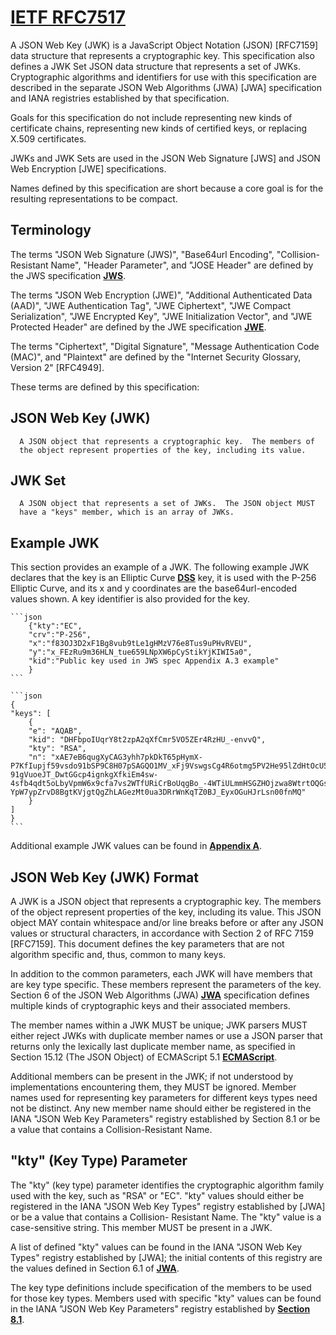 # **[IETF RFC7517](https://datatracker.ietf.org/doc/html/rfc7517)**

   A JSON Web Key (JWK) is a JavaScript Object Notation (JSON) [RFC7159]
   data structure that represents a cryptographic key.  This
   specification also defines a JWK Set JSON data structure that
   represents a set of JWKs.  Cryptographic algorithms and identifiers
   for use with this specification are described in the separate JSON
   Web Algorithms (JWA) [JWA] specification and IANA registries
   established by that specification.

   Goals for this specification do not include representing new kinds of
   certificate chains, representing new kinds of certified keys, or
   replacing X.509 certificates.

   JWKs and JWK Sets are used in the JSON Web Signature [JWS] and JSON
   Web Encryption [JWE] specifications.

   Names defined by this specification are short because a core goal is
   for the resulting representations to be compact.

## Terminology

   The terms "JSON Web Signature (JWS)", "Base64url Encoding",
   "Collision-Resistant Name", "Header Parameter", and "JOSE Header" are
   defined by the JWS specification **[JWS](https://datatracker.ietf.org/doc/html/rfc7517#ref-JWS)**.

   The terms "JSON Web Encryption (JWE)", "Additional Authenticated Data
   (AAD)", "JWE Authentication Tag", "JWE Ciphertext", "JWE Compact
   Serialization", "JWE Encrypted Key", "JWE Initialization Vector", and
   "JWE Protected Header" are defined by the JWE specification **[JWE](https://datatracker.ietf.org/doc/html/rfc7517#ref-JWE)**.

   The terms "Ciphertext", "Digital Signature", "Message Authentication
   Code (MAC)", and "Plaintext" are defined by the "Internet Security
   Glossary, Version 2" [RFC4949].

   These terms are defined by this specification:

## JSON Web Key (JWK)

      A JSON object that represents a cryptographic key.  The members of
      the object represent properties of the key, including its value.

## JWK Set

      A JSON object that represents a set of JWKs.  The JSON object MUST
      have a "keys" member, which is an array of JWKs.

## Example JWK

   This section provides an example of a JWK.  The following example JWK
   declares that the key is an Elliptic Curve **[DSS](https://datatracker.ietf.org/doc/html/rfc7517#ref-DSS)** key, it is used with
   the P-256 Elliptic Curve, and its x and y coordinates are the
   base64url-encoded values shown.  A key identifier is also provided
   for the key.

    ```json
        {"kty":"EC",
        "crv":"P-256",
        "x":"f83OJ3D2xF1Bg8vub9tLe1gHMzV76e8Tus9uPHvRVEU",
        "y":"x_FEzRu9m36HLN_tue659LNpXW6pCyStikYjKIWI5a0",
        "kid":"Public key used in JWS spec Appendix A.3 example"
        }
    ```

    ```json
    {
    "keys": [
        {
        "e": "AQAB",
        "kid": "DHFbpoIUqrY8t2zpA2qXfCmr5VO5ZEr4RzHU_-envvQ",
        "kty": "RSA",
        "n": "xAE7eB6qugXyCAG3yhh7pkDkT65pHymX-P7KfIupjf59vsdo91bSP9C8H07pSAGQO1MV_xFj9VswgsCg4R6otmg5PV2He95lZdHtOcU5DXIg_pbhLdKXbi66GlVeK6ABZOUW3WYtnNHD-91gVuoeJT_DwtGGcp4ignkgXfkiEm4sw-4sfb4qdt5oLbyVpmW6x9cfa7vs2WTfURiCrBoUqgBo_-4WTiULmmHSGZHOjzwa8WtrtOQGsAFjIbno85jp6MnGGGZPYZbDAa_b3y5u-YpW7ypZrvD8BgtKVjgtQgZhLAGezMt0ua3DRrWnKqTZ0BJ_EyxOGuHJrLsn00fnMQ"
        }
    ]
    }
    ```
   Additional example JWK values can be found in **[Appendix A](https://datatracker.ietf.org/doc/html/rfc7517#appendix-A)**.

## JSON Web Key (JWK) Format

   A JWK is a JSON object that represents a cryptographic key.  The
   members of the object represent properties of the key, including its
   value.  This JSON object MAY contain whitespace and/or line breaks
   before or after any JSON values or structural characters, in
   accordance with Section 2 of RFC 7159 [RFC7159].  This document
   defines the key parameters that are not algorithm specific and, thus,
   common to many keys.

   In addition to the common parameters, each JWK will have members that
   are key type specific.  These members represent the parameters of the
   key.  Section 6 of the JSON Web Algorithms (JWA) **[JWA](https://datatracker.ietf.org/doc/html/rfc7517#ref-JWA)** specification
   defines multiple kinds of cryptographic keys and their associated
   members.

   The member names within a JWK MUST be unique; JWK parsers MUST either
   reject JWKs with duplicate member names or use a JSON parser that
   returns only the lexically last duplicate member name, as specified
   in Section 15.12 (The JSON Object) of ECMAScript 5.1 **[ECMAScript](https://datatracker.ietf.org/doc/html/rfc7517#ref-ECMAScript)**.

   Additional members can be present in the JWK; if not understood by
   implementations encountering them, they MUST be ignored.  Member
   names used for representing key parameters for different keys types
   need not be distinct.  Any new member name should either be
   registered in the IANA "JSON Web Key Parameters" registry established
   by Section 8.1 or be a value that contains a Collision-Resistant
   Name.

## "kty" (Key Type) Parameter

   The "kty" (key type) parameter identifies the cryptographic algorithm
   family used with the key, such as "RSA" or "EC".  "kty" values should
   either be registered in the IANA "JSON Web Key Types" registry
   established by [JWA] or be a value that contains a Collision-
   Resistant Name.  The "kty" value is a case-sensitive string.  This
   member MUST be present in a JWK.

   A list of defined "kty" values can be found in the IANA "JSON Web Key
   Types" registry established by [JWA]; the initial contents of this
   registry are the values defined in Section 6.1 of **[JWA](https://datatracker.ietf.org/doc/html/rfc7517#ref-JWA)**.

   The key type definitions include specification of the members to be
   used for those key types.  Members used with specific "kty" values
   can be found in the IANA "JSON Web Key Parameters" registry
   established by **[Section 8.1](https://datatracker.ietf.org/doc/html/rfc7517#section-8.1)**.
